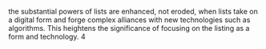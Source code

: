 the substantial powers of lists are enhanced, not eroded, when lists take on
a digital form and forge complex alliances with new technologies such as algorithms. This
heightens the significance of focusing on the listing as a form and technology. 4
